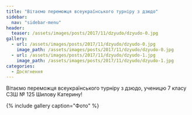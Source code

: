 ```yaml
---
title: "Вітаємо переможця всеукраїнського турніру з дзюдо"
sidebar:
  nav: "sidebar-menu"
header:
  teaser: /assets/images/posts/2017/11/dzyudo/dzyudo-0.jpg
gallery:
  - url: /assets/images/posts/2017/11/dzyudo/dzyudo-0.jpg
    image_path: /assets/images/posts/2017/11/dzyudo/dzyudo-0.jpg
  - url: /assets/images/posts/2017/11/dzyudo/dzyudo-1.jpg
    image_path: /assets/images/posts/2017/11/dzyudo/dzyudo-1.jpg
categories:
  - Досягнення
---
```


Вітаємо переможця всеукраїнського турніру з дзюдо, ученицю 7 класу СЗШ № 125 Шилову Катерину!

{% include gallery caption="Фото" %}
